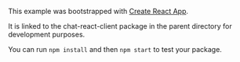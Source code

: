 This example was bootstrapped with [Create React App](https://github.com/facebook/create-react-app).

It is linked to the chat-react-client package in the parent directory for development purposes.

You can run `npm install` and then `npm start` to test your package.
